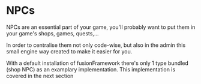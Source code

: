 # NPCs

NPCs are an essential part of your game, you'll probably want to put them in your game's shops, games, quests,...

In order to centralise them not only code-wise, but also in the admin this small engine way created to make it easier for you.


With a default installation of fusionFramework there's only 1 type bundled (shop NPC) as an examplary implementation. This implementation is covered in the next section
